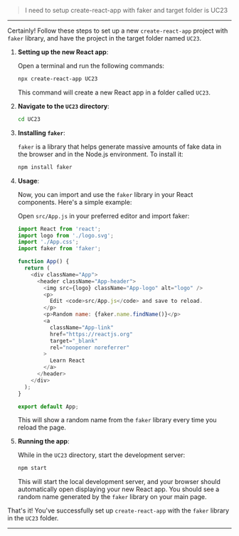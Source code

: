 > I need to setup create-react-app with faker and target folder is UC23

---

Certainly! Follow these steps to set up a new `create-react-app` project with `faker` library, and have the project in the target folder named `UC23`.

1. **Setting up the new React app**:
   
   Open a terminal and run the following commands:

   ```bash
   npx create-react-app UC23
   ```

   This command will create a new React app in a folder called `UC23`.

2. **Navigate to the `UC23` directory**:

   ```bash
   cd UC23
   ```

3. **Installing `faker`**:

   `faker` is a library that helps generate massive amounts of fake data in the browser and in the Node.js environment. To install it:

   ```bash
   npm install faker
   ```

4. **Usage**:

   Now, you can import and use the `faker` library in your React components. Here's a simple example:

   Open `src/App.js` in your preferred editor and import faker:

   ```javascript
   import React from 'react';
   import logo from './logo.svg';
   import './App.css';
   import faker from 'faker';

   function App() {
     return (
       <div className="App">
         <header className="App-header">
           <img src={logo} className="App-logo" alt="logo" />
           <p>
             Edit <code>src/App.js</code> and save to reload.
           </p>
           <p>Random name: {faker.name.findName()}</p>
           <a
             className="App-link"
             href="https://reactjs.org"
             target="_blank"
             rel="noopener noreferrer"
           >
             Learn React
           </a>
         </header>
       </div>
     );
   }

   export default App;
   ```

   This will show a random name from the `faker` library every time you reload the page.

5. **Running the app**:

   While in the `UC23` directory, start the development server:

   ```bash
   npm start
   ```

   This will start the local development server, and your browser should automatically open displaying your new React app. You should see a random name generated by the `faker` library on your main page.

That's it! You've successfully set up `create-react-app` with the `faker` library in the `UC23` folder.

---
